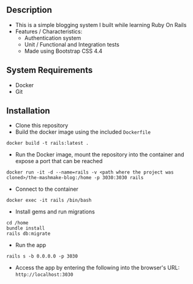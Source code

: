 ## Description
- This is a simple blogging system I built while learning Ruby On Rails
- Features / Characteristics:
  - Authentication system
  - Unit / Functional and Integration tests
  - Made using Bootstrap CSS 4.4

## System Requirements
- Docker
- Git

## Installation
- Clone this repository
- Build the docker image using the included `Dockerfile`
```
docker build -t rails:latest .
```

- Run the Docker image, mount the repository into the container and expose a port that can be reached
```
docker run -it -d --name=rails -v <path where the project was cloned>/the-mashmake-blog:/home -p 3030:3030 rails
```

- Connect to the container
```
docker exec -it rails /bin/bash
```

- Install gems and run migrations
```
cd /home
bundle install
rails db:migrate
```

- Run the app
```
rails s -b 0.0.0.0 -p 3030
```

- Access the app by entering the following into the browser's URL: `http://localhost:3030`
